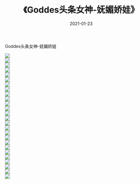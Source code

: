 ﻿---
layout: post
title:  《Goddes头条女神-妩媚娇娃》
date:   2021-01-23
img: http://img.660000.xyz/Sharelink/网络美图/2021/Goddes头条女神-妩媚娇娃/000.jpg
categories: [美女, 清纯, 唯美]
---

Goddes头条女神-妩媚娇娃

  ![](http://img.660000.xyz/Sharelink/网络美图/2021/Goddes头条女神-妩媚娇娃/001.jpg) <br> ![](http://img.660000.xyz/Sharelink/网络美图/2021/Goddes头条女神-妩媚娇娃/002.jpg) <br> ![](http://img.660000.xyz/Sharelink/网络美图/2021/Goddes头条女神-妩媚娇娃/003.jpg) <br> ![](http://img.660000.xyz/Sharelink/网络美图/2021/Goddes头条女神-妩媚娇娃/004.jpg) <br> ![](http://img.660000.xyz/Sharelink/网络美图/2021/Goddes头条女神-妩媚娇娃/005.jpg) <br> ![](http://img.660000.xyz/Sharelink/网络美图/2021/Goddes头条女神-妩媚娇娃/006.jpg) <br> ![](http://img.660000.xyz/Sharelink/网络美图/2021/Goddes头条女神-妩媚娇娃/007.jpg) <br> ![](http://img.660000.xyz/Sharelink/网络美图/2021/Goddes头条女神-妩媚娇娃/008.jpg) <br> ![](http://img.660000.xyz/Sharelink/网络美图/2021/Goddes头条女神-妩媚娇娃/009.jpg) <br> ![](http://img.660000.xyz/Sharelink/网络美图/2021/Goddes头条女神-妩媚娇娃/010.jpg) <br> ![](http://img.660000.xyz/Sharelink/网络美图/2021/Goddes头条女神-妩媚娇娃/011.jpg) <br> ![](http://img.660000.xyz/Sharelink/网络美图/2021/Goddes头条女神-妩媚娇娃/012.jpg) <br> ![](http://img.660000.xyz/Sharelink/网络美图/2021/Goddes头条女神-妩媚娇娃/013.jpg) <br> ![](http://img.660000.xyz/Sharelink/网络美图/2021/Goddes头条女神-妩媚娇娃/014.jpg) <br> ![](http://img.660000.xyz/Sharelink/网络美图/2021/Goddes头条女神-妩媚娇娃/015.jpg) <br> ![](http://img.660000.xyz/Sharelink/网络美图/2021/Goddes头条女神-妩媚娇娃/016.jpg) <br> ![](http://img.660000.xyz/Sharelink/网络美图/2021/Goddes头条女神-妩媚娇娃/017.jpg) <br> ![](http://img.660000.xyz/Sharelink/网络美图/2021/Goddes头条女神-妩媚娇娃/018.jpg) <br> ![](http://img.660000.xyz/Sharelink/网络美图/2021/Goddes头条女神-妩媚娇娃/019.jpg) <br> ![](http://img.660000.xyz/Sharelink/网络美图/2021/Goddes头条女神-妩媚娇娃/020.jpg) <br> ![](http://img.660000.xyz/Sharelink/网络美图/2021/Goddes头条女神-妩媚娇娃/021.jpg) <br> ![](http://img.660000.xyz/Sharelink/网络美图/2021/Goddes头条女神-妩媚娇娃/022.jpg) <br> ![](http://img.660000.xyz/Sharelink/网络美图/2021/Goddes头条女神-妩媚娇娃/023.jpg) <br> ![](http://img.660000.xyz/Sharelink/网络美图/2021/Goddes头条女神-妩媚娇娃/024.jpg) <br> ![](http://img.660000.xyz/Sharelink/网络美图/2021/Goddes头条女神-妩媚娇娃/025.jpg) <br> ![](http://img.660000.xyz/Sharelink/网络美图/2021/Goddes头条女神-妩媚娇娃/026.jpg) <br>